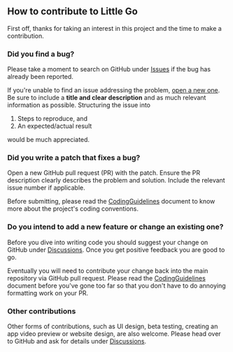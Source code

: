 ## How to contribute to Little Go

First off, thanks for taking an interest in this project and the time to make a contribution.

### Did you find a bug?

Please take a moment to search on GitHub under [Issues](https://github.com/herzbube/littlego/issues) if the bug has already been reported.

If you're unable to find an issue addressing the problem, [open a new one](https://github.com/herzbube/littlego/issues/new). Be sure to include a **title and clear description** and as much relevant information as possible. Structuring the issue into

1. Steps to reproduce, and
2. An expected/actual result

would be much appreciated.

### Did you write a patch that fixes a bug?

Open a new GitHub pull request (PR) with the patch. Ensure the PR description clearly describes the problem and solution. Include the relevant issue number if applicable.

Before submitting, please read the [CodingGuidelines](doc/CodingGuidelines) document to know more about the project's coding conventions.

### Do you intend to add a new feature or change an existing one?

Before you dive into writing code you should suggest your change on GitHub under [Discussions](https://github.com/herzbube/littlego/discussions). Once you get positive feedback you are good to go.

Eventually you will need to contribute your change back into the main repository via GitHub pull request. Please read the [CodingGuidelines](doc/CodingGuidelines) document before you've gone too far so that you don't have to do annoying formatting work on your PR.

### Other contributions

Other forms of contributions, such as UI design, beta testing, creating an app video preview or website design, are also welcome. Please head over to GitHub and ask for details under [Discussions](https://github.com/herzbube/littlego/discussions).
